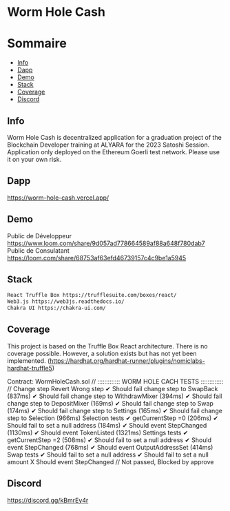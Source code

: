 # Worm Hole Cash

# Sommaire
- [Info](#Info)
- [Dapp](#Dapp)
- [Demo](#Demo)
- [Stack](#Stack)
- [Coverage](#Coverage)
- [Discord](#Protection-contre-une-Reentrance)


## Info
Worm Hole Cash is decentralized application for a graduation project of the Blockchain Developer training at ALYARA for the 2023 Satoshi Session.
Application only deployed on the Ethereum Goerli test network.
Please use it on your own risk.

## Dapp
https://worm-hole-cash.vercel.app/

## Demo
Public de Développeur https://www.loom.com/share/9d057ad778664589af88a648f780dab7
Public de Consulatant https://loom.com/share/68753af63efd46739157c4c9be1a5945

## Stack
  ```sh
React Truffle Box https://trufflesuite.com/boxes/react/
Web3.js https://web3js.readthedocs.io/
Chakra UI https://chakra-ui.com/
```

## Coverage
This project is based on the Truffle Box React architecture. There is no coverage possible.
However, a solution exists but has not yet been implemented. 
(https://hardhat.org/hardhat-runner/plugins/nomiclabs-hardhat-truffle5)

  Contract: WormHoleCash.sol
    // ::::::::::::: WORM HOLE CACH TESTS ::::::::::::: //
      Change step Revert Wrong step
        ✔ Should fail change step to SwapBack (837ms)
        ✔ Should fail change step to WithdrawMixer (394ms)
        ✔ Should fail change step to DepositMixer (169ms)
        ✔ Should fail change step to Swap (174ms)
        ✔ Should fail change step to Settings (165ms)
        ✔ Should fail change step to Selection (966ms)
      Selection tests
        ✔ getCurrentStep =0 (206ms)
        ✔ Should fail to set a null address (184ms)
        ✔ Should event StepChanged (1130ms)
        ✔ Should event TokenListed (1321ms)
      Settings tests
        ✔ getCurrentStep =2 (508ms)
        ✔ Should fail to set a null address
        ✔ Should event StepChanged (768ms)
        ✔ Should event OutputAddressSet (414ms)
      Swap tests
        ✔ Should fail to set a null address
        ✔ Should fail to set a null amount
        X Should event StepChanged // Not passed, Blocked by approve 



## Discord
https://discord.gg/kBmrEy4r
